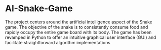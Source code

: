 # AI-Snake-Game
The project centers around the artificial intelligence aspect of the Snake game. The objective of the snake is to consistently consume food and rapidly occupy the entire game board with its body. The game has been revamped in Python to offer an intuitive graphical user interface (GUI) and facilitate straightforward algorithm implementations.
